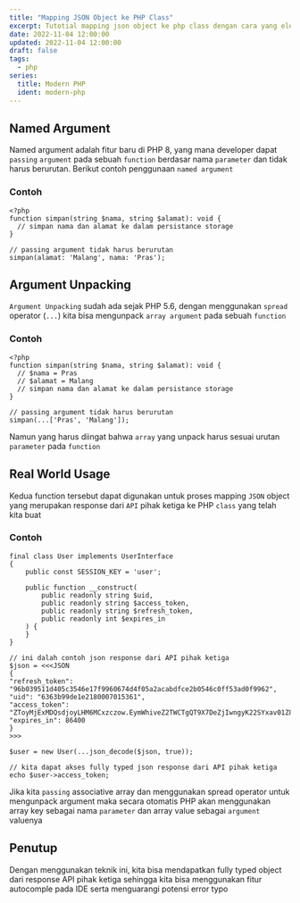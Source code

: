 ```yaml
---
title: "Mapping JSON Object ke PHP Class"
excerpt: Tutotial mapping json object ke php class dengan cara yang elegan menggunakan named argument dan argument unpacking
date: 2022-11-04 12:00:00
updated: 2022-11-04 12:00:00
draft: false
tags:
  - php
series:
  title: Modern PHP
  ident: modern-php
---
```


## Named Argument

Named argument adalah fitur baru di PHP 8, yang mana developer dapat `passing`
`argument` pada sebuah `function` berdasar nama `parameter` dan tidak harus
berurutan. Berikut contoh penggunaan `named argument`

### Contoh

```php:func.php
<?php
function simpan(string $nama, string $alamat): void {
  // simpan nama dan alamat ke dalam persistance storage
}

// passing argument tidak harus berurutan
simpan(alamat: 'Malang', nama: 'Pras');
```

## Argument Unpacking

`Argument Unpacking` sudah ada sejak PHP 5.6, dengan menggunakan `spread`
operator (`...`) kita bisa mengunpack `array argument` pada sebuah `function`

### Contoh

```php:func.php
<?php
function simpan(string $nama, string $alamat): void {
  // $nama = Pras
  // $alamat = Malang
  // simpan nama dan alamat ke dalam persistance storage
}

// passing argument tidak harus berurutan
simpan(...['Pras', 'Malang']);
```

Namun yang harus diingat bahwa `array` yang unpack harus sesuai urutan
`parameter` pada `function`

## Real World Usage

Kedua function tersebut dapat digunakan untuk proses mapping `JSON` object yang
merupakan response dari `API` pihak ketiga ke PHP `class` yang telah kita buat

### Contoh

```php:User.php
final class User implements UserInterface
{
    public const SESSION_KEY = 'user';

    public function __construct(
        public readonly string $uid,
        public readonly string $access_token,
        public readonly string $refresh_token,
        public readonly int $expires_in
    ) {
    }
}
```

```php:Api.php
// ini dalah contoh json response dari API pihak ketiga
$json = <<<JSON
{
"refresh_token": "96b039511d405c3546e17f9960674d4f05a2acabdfce2b0546c0ff53ad0f9962",
"uid": "6363b99de1e2180007015361",
"access_token": "ZToyMjExMDQsdjoyLHM6MCxzczow.EymWhiveZ2TWCTgQT9X7DeZjIwngyK22SYxav01Z8Ec",
"expires_in": 86400
}
>>>

$user = new User(...json_decode($json, true));

// kita dapat akses fully typed json response dari API pihak ketiga
echo $user->access_token;
```

Jika kita `passing` associative array dan menggunakan spread operator untuk
mengunpack argument maka secara otomatis PHP akan menggunakan array key sebagai
nama `parameter` dan array value sebagai `argument` valuenya

## Penutup

Dengan menggunakan teknik ini, kita bisa mendapatkan fully typed object dari
response API pihak ketiga sehingga kita bisa menggunakan fitur autocomple pada
IDE serta menguarangi potensi error typo
